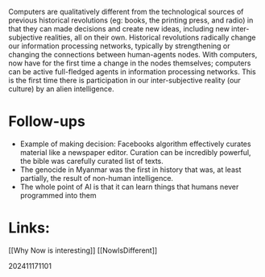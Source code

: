 Computers are qualitatively different from the technological sources of previous historical revolutions (eg: books, the printing press, and radio) in that they can made decisions and create new ideas, including new inter-subjective realities, all on their own.  Historical revolutions radically change our information processing networks, typically by strengthening or changing the connections between human-agents nodes.  With computers, now have for the first time a change in the nodes themselves; computers can be active full-fledged agents in information processing networks. This is the first time there is participation in our inter-subjective reality (our culture) by an alien intelligence.


# Follow-ups

- Example of making decision: Facebooks algorithm effectively curates material like a newspaper editor.  Curation can be incredibly powerful, the bible was carefully curated list of texts. 
- The genocide in Myanmar was the first in history that was, at least partially, the result of non-human intelligence.
- The whole point of AI is that it can learn things that humans never programmed into them

# Links: 
[[Why Now is interesting]]
[[NowIsDifferent]]


202411171101
